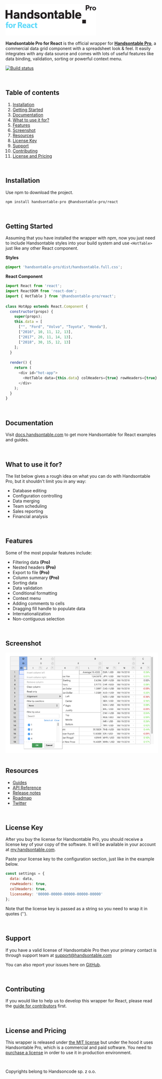 <img src="https://raw.githubusercontent.com/handsontable/static-files/master/Images/Logo/Handsontable/handsontable-pro-react.png" alt="Handsontable Pro for React" />

<br/>

**Handsontable Pro for React** is the official wrapper for [**Handsontable Pro**](//github.com/handsontable/handsontable-pro), a commercial data grid component with a spreadsheet look & feel. It easily integrates with any data source and comes with lots of useful features like data binding, validation, sorting or powerful context menu.

[![Build status](https://travis-ci.org/handsontable/react-handsontable.png?branch=master)](//travis-ci.org/handsontable/react-handsontable)

<br/>

## Table of contents

 1. [Installation](#installation)
 2. [Getting Started](#getting-started)
 3. [Documentation](#documentation)
 4. [What to use it for?](#what-to-use-it-for)
 5. [Features](#features)
 6. [Screenshot](#screenshot)
 7. [Resources](#resources)
 8. [License Key](#license-key)
 9. [Support](#support)
 10. [Contributing](#contributing)
 11. [License and Pricing](#license-and-pricing)

<br/>

## Installation
Use npm to download the project.
```bash
npm install handsontable-pro @handsontable-pro/react
```

<br/>

## Getting Started
Assuming that you have installed the wrapper with npm, now you just need to include Handsontable styles into your build system and use `<HotTable>` just like any other React component.

**Styles**
```css
@import 'handsontable-pro/dist/handsontable.full.css';
```

**React Component**
```js
import React from 'react';
import ReactDOM from 'react-dom';
import { HotTable } from '@handsontable-pro/react';

class HotApp extends React.Component {
  constructor(props) {
    super(props);
    this.data = [
      ["", "Ford", "Volvo", "Toyota", "Honda"],
      ["2016", 10, 11, 12, 13],
      ["2017", 20, 11, 14, 13],
      ["2018", 30, 15, 12, 13]
    ];
  }

  render() {
    return (
      <div id="hot-app">
        <HotTable data={this.data} colHeaders={true} rowHeaders={true} width="600" height="300" stretchH="all" />
      </div>
    );
  }
}
```

<br/>

## Documentation
Visit [docs.handsontable.com](https://docs.handsontable.com/react) to get more Handsontable for React examples and guides.

<br/>

## What to use it for?
The list below gives a rough idea on what you can do with Handsontable Pro, but it shouldn't limit you in any way:

- Database editing
- Configuration controlling
- Data merging
- Team scheduling
- Sales reporting
- Financial analysis

<br/>

## Features

Some of the most popular features include:

- Filtering data **(Pro)**
- Nested headers **(Pro)**
- Export to file **(Pro)**
- Column summary **(Pro)**
- Sorting data
- Data validation
- Conditional formatting
- Context menu
- Adding comments to cells
- Dragging fill handle to populate data
- Internationalization
- Non-contiguous selection

<br/>

## Screenshot
<div align="center">
<a href="//handsontable.com/examples">
<img src="https://raw.githubusercontent.com/handsontable/static-files/master/Images/Screenshots/handsontable-pro-showcase.png" align="center" alt="Handsontable Pro for React" />
</a>
</div>

<br/>

## Resources
- [Guides](//docs.handsontable.com/pro/react)
- [API Reference](//docs.handsontable.com/pro/Core.html)
- [Release notes](//github.com/handsontable/react-handsontable/releases)
- [Roadmap](//trello.com/b/PztR4hpj)
- [Twitter](//twitter.com/handsontable)

<br/>

## License Key

After you buy the license for Handsontable Pro, you should receive a license key of your copy of the software. It will be available in your account at [my.handsontable.com](//my.handsontable.com).

Paste your license key to the configuration section, just like in the example below.

```js
const settings = {
  data: data,
  rowHeaders: true,
  colHeaders: true,
  licenseKey: '00000-00000-00000-00000-00000'
};
```

Note that the license key is passed as a string so you need to wrap it in quotes ('').

<br/>

## Support
If you have a valid license of Handsontable Pro then your primary contact is through support team at [support@handsontable.com](mailto:support@handsontable.com)

You can also report your issues here on [GitHub](//github.com/handsontable/react-handsontable/issues).

<br/>

## Contributing
If you would like to help us to develop this wrapper for React, please read the [guide for contributors](//github.com/handsontable/react-handsontable/blob/master/CONTRIBUTING.md) first.

<br/>

## License and Pricing
This wrapper is released under [the MIT license](//github.com/handsontable/react-handsontable/blob/master/LICENSE) but under the hood it uses Handsontable Pro, which is a commercial and paid software. You need to [purchase a license](//handsontable.com/pricing) in order to use it in production environment.

<br/>

Copyrights belong to Handsoncode sp. z o.o.
